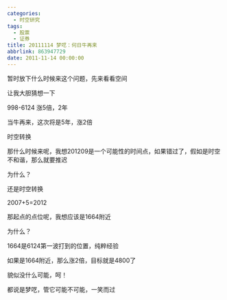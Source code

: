 ```yaml
---
categories:
  - 时空研究
tags:
  - 股票
  - 证券
title: 20111114 梦呓：何日牛再来
abbrlink: 863947729
date: 2011-11-14 00:00:00
---
```

暂时放下什么时候来这个问题，先来看看空间

让我大胆猜想一下

998-6124 涨5倍，2年

当牛再来，这次将是5年，涨2倍

时空转换
 

那什么时候来呢，我想201209是一个可能性的时间点，如果错过了，假如是时空不和谐，那么就要推迟

为什么？

还是时空转换

2007+5=2012

 

那起点的点位呢，我想应该是1664附近

为什么？

1664是6124第一波打到的位置，纯粹经验

 

如果是1664附近，那么涨2倍，目标就是4800了

貌似没什么可能，呵！

都说是梦呓，管它可能不可能，一笑而过